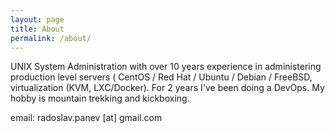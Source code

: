 ```yaml
---
layout: page
title: About
permalink: /about/
---
```


UNIX System Administration with over 10 years experience in administering production level servers ( CentOS / Red Hat / Ubuntu / Debian / FreeBSD, virtualization (KVM, LXC/Docker). For 2 years I've been doing a DevOps. My hobby is mountain trekking and kickboxing.

email: radoslav.panev [at] gmail.com
